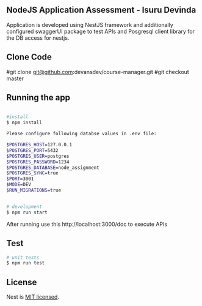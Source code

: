 ## NodeJS Application Assessment - Isuru Devinda

Application is developed using NestJS framework and additionally configured swaggerUI package to test APIs and Posgresql client library for the DB access for nestjs.

## Clone Code

#git clone git@github.com:devansdev/course-manager.git
#git checkout master

## Running the app

```bash

#install
$ npm install

Please configure following databse values in .env file:

$POSTGRES_HOST=127.0.0.1
$POSTGRES_PORT=5432
$POSTGRES_USER=postgres
$POSTGRES_PASSWORD=1234
$POSTGRES_DATABASE=node_assignment
$POSTGRES_SYNC=true
$PORT=3001
$MODE=DEV
$RUN_MIGRATIONS=true


# development
$ npm run start
```

After running use this http://localhost:3000/doc to execute APIs

## Test

```bash
# unit tests
$ npm run test
```

## License

Nest is [MIT licensed](LICENSE).
